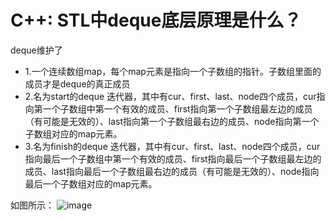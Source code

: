 # C++: STL中deque底层原理是什么？

deque维护了

* 1.一个连续数组map，每个map元素是指向一个子数组的指针。子数组里面的成员才是deque的真正成员
* 2.名为start的deque 迭代器，其中有cur、first、last、node四个成员，cur指向第一个子数组中第一个有效的成员、first指向第一个子数组最左边的成员（有可能是无效的）、last指向第一个子数组最右边的成员、node指向第一个子数组对应的map元素。
* 3.名为finish的deque 迭代器，其中有cur、first、last、node四个成员，cur指向最后一个子数组中第一个有效的成员、first指向最后一个子数组最左边的成员、last指向最后一个子数组最右边的成员（有可能是无效的）、node指向最后一个子数组对应的map元素。

如图所示：
![image](https://user-images.githubusercontent.com/10019865/168890989-fe3878eb-5d8a-4baf-b833-f8905bfdd7d1.png)
